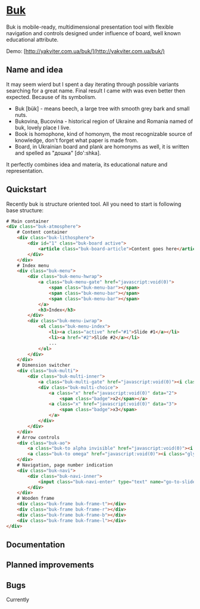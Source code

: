 # [Buk](http://yakviter.com.ua/buk/)
Buk is mobile-ready, multidimensional presentation tool with flexible navigation and controls designed under influence of board, well known educational attribute.

Demo: [http://yakviter.com.ua/buk/](http://yakviter.com.ua/buk/)
## Name and idea
It may seem wierd but I spent a day iterating through possible variants searching for a great name. Final result I came with was even better then expected. Because of its symbolism.

- Buk [bük] - means beech, a large tree with smooth grey bark and small nuts.
- Bukovina, Bucovina - historical region of Ukraine and Romania named of buk, lovely place I live.
- Book is homophone, kind of homonym, the most recognizable source of knowledge, don't forget what paper is made from.
- Board, in Ukrainian board and plank are homonyms as well, it is written and spelled as "дошка" [do':shka].

It perfectly combines idea and materia, its educational nature and representation.

## Quickstart
Recently buk is structure oriented tool.
All you need to start is following base structure:

```html
# Main container
<div class="buk-atmosphere">
    # Content container
    <div class="buk-lithosphere">
        <div id="1" class="buk-board active">
            <article class="buk-board-article">Content goes here</article>
        </div>
    </div>
    # Index menu
    <div class="buk-menu">
        <div class="buk-menu-hwrap">
            <a class="buk-menu-gate" href="javascript:void(0)">
                <span class="buk-menu-bar"></span>
                <span class="buk-menu-bar"></span>
                <span class="buk-menu-bar"></span>
            </a>
            <h3>Index</h3>
        </div>
        <div class="buk-menu-iwrap">
            <ol class="buk-menu-index">
                <li><a class="active" href="#1">Slide #1</a></li>
                <li><a href="#2">Slide #2</a></li>
                ...
            </ol>
        </div>
    </div>
    # Dimension switcher
    <div class="buk-multi">
        <div class="buk-multi-inner">
            <a class="buk-multi-gate" href="javascript:void(0)"><i class="glyphicon glyphicon-th"></i></a>
            <div class="buk-multi-choice">
                <a class="x" href="javascript:void(0)" data="2">
                    <span class="badge">x2</span></a>
                <a class="x" href="javascript:void(0)" data="3">
                    <span class="badge">x3</span>
                </a>
            </div>
        </div>
    </div>
    # Arrow controls
    <div class="buk-ao">
        <a class="buk-to alpha invisible" href="javascript:void(0)"><i class="glyphicon glyphicon-chevron-left"></i></a>
        <a class="buk-to omega" href="javascript:void(0)"><i class="glyphicon glyphicon-chevron-right"></i></a>
    </div>
    # Navigation, page number indication
    <div class="buk-navi">
        <div class="buk-navi-inner">
            <input class="buk-navi-enter" type="text" name="go-to-slide" value="1">
        </div>
    </div>
    # Wooden frame
    <div class="buk-frame buk-frame-t"></div>
    <div class="buk-frame buk-frame-r"></div>
    <div class="buk-frame buk-frame-b"></div>
    <div class="buk-frame buk-frame-l"></div>
</div>
```

## Documentation

## Planned improvements


## Bugs
Currently
